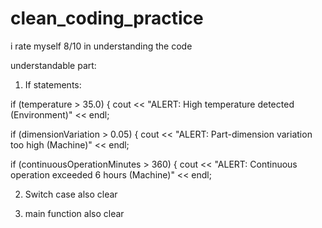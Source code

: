 # clean_coding_practice
i rate myself 8/10 in understanding the code

understandable part:
1. If statements:

 if (temperature > 35.0) {
            cout << "ALERT: High temperature detected (Environment)" << endl;

if (dimensionVariation > 0.05) {
            cout << "ALERT: Part-dimension variation too high (Machine)" << endl;

 if (continuousOperationMinutes > 360) {
            cout << "ALERT: Continuous operation exceeded 6 hours (Machine)" << endl;


2. Switch case also clear

3.  main function also clear


